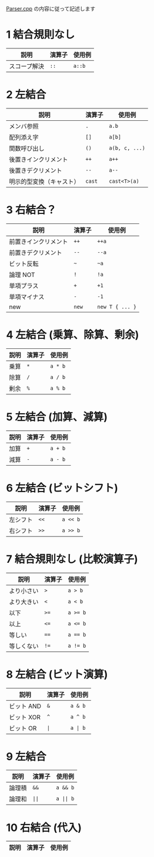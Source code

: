 [Parser.cpp](../../../src/Parser.cpp) の内容に従って記述します

# 1 結合規則なし

|      説明        | 演算子      | 使用例
|------------------|-------------|-------------
| スコープ解決     | `::`        | `a::b`


# 2 左結合

| 説明                    | 演算子  | 使用例
|-------------------------|---------|--------------
| メンバ参照              | `.`     | `a.b`
| 配列添え字              | `[]`    | `a[b]`
| 関数呼び出し            | `()`    | `a(b, c, ...)`
| 後置きインクリメント    | `++`    | `a++`
| 後置きデクリメント      | `--`    | `a--`
| 明示的型変換（キャスト）| `cast`  | `cast<T>(a)`

# 3 右結合？

| 説明                  | 演算子  | 使用例
|-----------------------|---------|-----------
| 前置きインクリメント  | `++`    | `++a`
| 前置きデクリメント    | `--`    | `--a`
| ビット反転            | `~`     | `~a`
| 論理 NOT              | `!`     | `!a`
| 単項プラス            | `+`     | `+1`
| 単項マイナス          | `-`     | `-1`
| new                   | `new`   | `new T { ... }`

# 4 左結合 (乗算、除算、剰余)
| 説明    | 演算子  | 使用例
|---------|---------|---------
| 乗算    | `*`     | `a * b`
| 除算    | `/`     | `a / b`
| 剰余    | `%`     | `a % b`

# 5 左結合 (加算、減算)
|説明 | 演算子| 使用例|
|---|---|--|
|加算|`+`|`a + b`
|減算|`-`|`a - b`

# 6 左結合 (ビットシフト)
|説明 | 演算子| 使用例|
|---|---|--|
|左シフト|`<<`|`a << b`
|右シフト|`>>`|`a >> b`

# 7 結合規則なし (比較演算子)
|説明 | 演算子| 使用例|
|---|---|--|
|より小さい|`>`|`a > b`
|より大きい|`<`|`a < b`
|以下|`>=`|`a >= b`
|以上|`<=`|`a <= b`
|等しい|`==`|`a == b`
|等しくない|`!=`|`a != b`

# 8 左結合 (ビット演算)
|説明|演算子|使用例|
|-|-|-|
|ビット AND|`&`|`a & b`
|ビット XOR|`^`|`a ^ b`
|ビット OR|`\|`|`a \| b`

# 9 左結合
|説明|演算子|使用例|
|-|-|-|
|論理積|`&&`|`a && b`
|論理和|`\|\|`|`a \|\| b`

# 10 右結合 (代入)
|説明|演算子|使用例|
|-|-|-|
